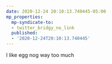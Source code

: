 ```yaml
---
date: 2020-12-24 20:10:13.740445-05:00
mp_properties:
  mp-syndicate-to:
  - twitter_bridgy_no_link
  published:
  - '2020-12-24T20:10:13.740445'
---
```


I like egg nog way too much